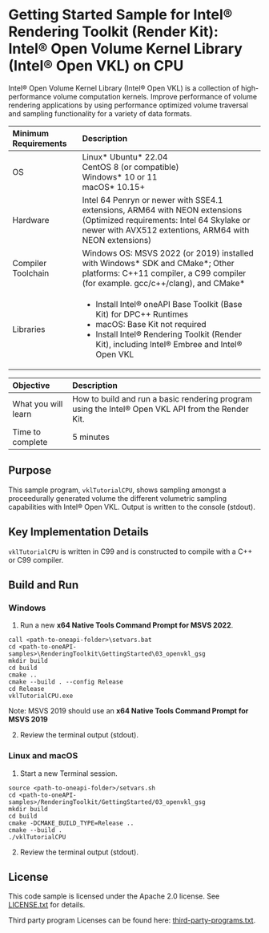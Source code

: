# Getting Started Sample for Intel&reg; Rendering Toolkit (Render Kit): Intel&reg; Open Volume Kernel Library (Intel&reg; Open VKL) on CPU

Intel&reg; Open Volume Kernel Library (Intel&reg; Open VKL) is a collection of
high-performance volume computation kernels. Improve performance of volume
rendering applications by using performance optimized volume traversal and
sampling functionality for a variety of data formats.

| Minimum Requirements              | Description
|:---                               |:---
| OS                                | Linux* Ubuntu* 22.04 <br>CentOS 8 (or compatible) <br> Windows* 10 or 11<br>macOS* 10.15+
| Hardware                          | Intel 64 Penryn or newer with SSE4.1 extensions, ARM64 with NEON extensions <br>(Optimized requirements: Intel 64 Skylake or newer with AVX512 extentions, ARM64 with NEON extensions) 
| Compiler Toolchain                | Windows OS: MSVS 2022 (or 2019) installed with Windows* SDK and CMake*; Other platforms: C++11 compiler, a C99 compiler (for example. gcc/c++/clang), and CMake*
| Libraries                         | <ul><li>Install Intel&reg; oneAPI Base Toolkit (Base Kit) for DPC++ Runtimes</li><li>macOS: Base Kit not required</li><li>Install Intel&reg; Rendering Toolkit (Render Kit), including Intel&reg; Embree and Intel&reg; Open VKL</li></ul>

| Objective                         | Description
|:---                               |:---
| What you will learn               | How to build and run a basic rendering program using the Intel&reg; Open VKL API from the Render Kit.
| Time to complete                  | 5 minutes

## Purpose

This sample program, `vklTutorialCPU`, shows sampling amongst a proceedurally
generated volume the different volumetric sampling capabilities with Intel&reg;
Open VKL. Output is written to the console (stdout).

## Key Implementation Details

`vklTutorialCPU` is written in C99 and is constructed to compile with a C++ or C99
compiler.

## Build and Run

### Windows

1. Run a new **x64 Native Tools Command Prompt for MSVS 2022**.

```
call <path-to-oneapi-folder>\setvars.bat
cd <path-to-oneAPI-samples>\RenderingToolkit\GettingStarted\03_openvkl_gsg
mkdir build
cd build
cmake ..
cmake --build . --config Release
cd Release
vklTutorialCPU.exe
```

Note: MSVS 2019 should use an **x64 Native Tools Command Prompt for MSVS 2019**

2. Review the terminal output (stdout).


### Linux and macOS

1. Start a new Terminal session.
```
source <path-to-oneapi-folder>/setvars.sh
cd <path-to-oneAPI-samples>/RenderingToolkit/GettingStarted/03_openvkl_gsg
mkdir build
cd build
cmake -DCMAKE_BUILD_TYPE=Release ..
cmake --build .
./vklTutorialCPU
```

2. Review the terminal output (stdout).


## License

This code sample is licensed under the Apache 2.0 license. See
[LICENSE.txt](LICENSE.txt) for details.

Third party program Licenses can be found here:
[third-party-programs.txt](https://github.com/oneapi-src/oneAPI-samples/blob/master/third-party-programs.txt).
